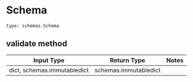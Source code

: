 # Schema
```
type: schemas.Schema
```

## validate method
Input Type | Return Type | Notes
------------ | ------------- | -------------
dict, schemas.immutabledict | schemas.immutabledict |
